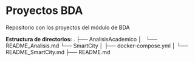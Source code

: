 # Proyectos BDA

Repositorio con los proyectos del módulo de BDA

**Estructura de directorios:**
.
├── AnalisisAcademico
│   └── README_Analisis.md
└── SmartCity
│   ├── docker-compose.yml
│   └── README_SmartCity.md
├── README.md
